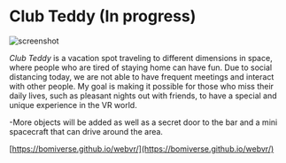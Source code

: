 # Club Teddy (In progress)
![screenshot](images/spaceclub.png)

*Club Teddy* is a vacation spot traveling to different dimensions in space, where people who are tired of staying home can have fun. Due to social distancing today, we are not able to have frequent meetings and interact with other people. My goal is making it possible for those who miss their daily lives, such as pleasant nights out with friends, to have a special and unique experience in the VR world. 

-More objects will be added as well as a secret door to the bar and a mini spacecraft that can drive around the area.

[https://bomiverse.github.io/webvr/](https://bomiverse.github.io/webvr/)
